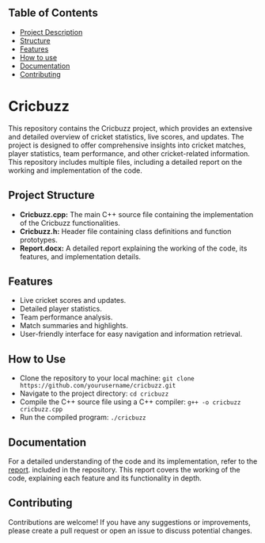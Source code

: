 ## Table of Contents

- [Project Description](#Cricbuzz)
- [Structure](#Project-Structure)
- [Features](#Features)
- [How to use](#How-to-use)
- [Documentation](#Documentation)
- [Contributing](#Contributing)

# Cricbuzz
This repository contains the Cricbuzz project, which provides an extensive and detailed overview of cricket statistics, live scores, and updates. The project is designed to offer comprehensive insights into cricket matches, player statistics, team performance, and other cricket-related information. This repository includes multiple files, including a detailed report on the working and implementation of the code.

## Project Structure
- **Cricbuzz.cpp:** The main C++ source file containing the implementation of the Cricbuzz functionalities.
- **Cricbuzz.h:** Header file containing class definitions and function prototypes.
- **Report.docx:** A detailed report explaining the working of the code, its features, and implementation details.

## Features
- Live cricket scores and updates.
- Detailed player statistics.
- Team performance analysis.
- Match summaries and highlights.
- User-friendly interface for easy navigation and information retrieval.

## How to Use
- Clone the repository to your local machine: `git clone https://github.com/yourusername/cricbuzz.git`
- Navigate to the project directory: `cd cricbuzz`
- Compile the C++ source file using a C++ compiler: `g++ -o cricbuzz cricbuzz.cpp`
- Run the compiled program: `./cricbuzz`

## Documentation
For a detailed understanding of the code and its implementation, refer to the [report](https://github.com/M-Muntazer-Mehdi/CRICBUZZ/blob/main/Report.docx). included in the repository. This report covers the working of the code, explaining each feature and its functionality in depth.

## Contributing
Contributions are welcome! If you have any suggestions or improvements, please create a pull request or open an issue to discuss potential changes.
